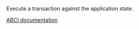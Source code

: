 Execute a transaction against the application state.

[ABCI documentation](https://docs.cometbft.com/v1/spec/abci/abci.html#delivertx)